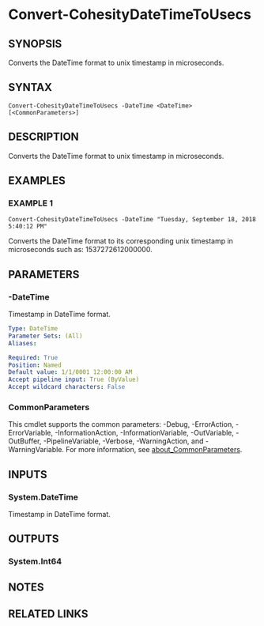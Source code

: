 # Convert-CohesityDateTimeToUsecs

## SYNOPSIS
Converts the DateTime format to unix timestamp in microseconds.

## SYNTAX

```
Convert-CohesityDateTimeToUsecs -DateTime <DateTime> [<CommonParameters>]
```

## DESCRIPTION
Converts the DateTime format to unix timestamp in microseconds.

## EXAMPLES

### EXAMPLE 1
```
Convert-CohesityDateTimeToUsecs -DateTime "Tuesday, September 18, 2018 5:40:12 PM"
```

Converts the DateTime format to its corresponding unix timestamp in microseconds such as: 1537272612000000.

## PARAMETERS

### -DateTime
Timestamp in DateTime format.

```yaml
Type: DateTime
Parameter Sets: (All)
Aliases:

Required: True
Position: Named
Default value: 1/1/0001 12:00:00 AM
Accept pipeline input: True (ByValue)
Accept wildcard characters: False
```

### CommonParameters
This cmdlet supports the common parameters: -Debug, -ErrorAction, -ErrorVariable, -InformationAction, -InformationVariable, -OutVariable, -OutBuffer, -PipelineVariable, -Verbose, -WarningAction, and -WarningVariable. For more information, see [about_CommonParameters](http://go.microsoft.com/fwlink/?LinkID=113216).

## INPUTS

### System.DateTime
Timestamp in DateTime format.

## OUTPUTS

### System.Int64
## NOTES

## RELATED LINKS

